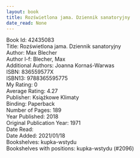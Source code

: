 ```yaml
---
layout: book
title: Rozświetlona jama. Dziennik sanatoryjny
date_read: None
---
```


Book Id: 42435083<br />
Title: Rozświetlona jama. Dziennik sanatoryjny<br />
Author: Max Blecher<br />
Author l-f: Blecher, Max<br />
Additional Authors: Joanna Kornaś-Warwas<br />
ISBN: 836559577X<br />
ISBN13: 9788365595775<br />
My Rating: 0<br />
Average Rating: 4.27<br />
Publisher: Książkowe Klimaty<br />
Binding: Paperback<br />
Number of Pages: 189<br />
Year Published: 2018<br />
Original Publication Year: 1971<br />
Date Read: <br />
Date Added: 2021/01/18<br />
Bookshelves: kupka-wstydu<br />
Bookshelves with positions: kupka-wstydu (#2096)<br />

